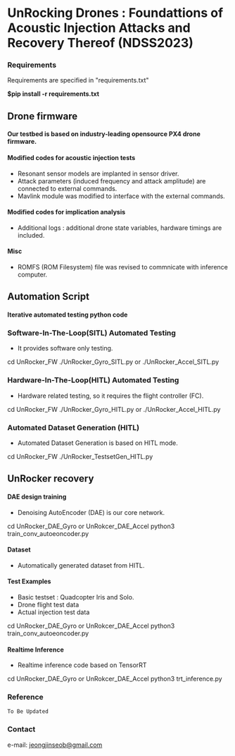 # UnRocking Drones : Foundattions of Acoustic Injection Attacks and Recovery Thereof (NDSS2023)

### Requirements 

Requirements are specified in "requirements.txt"

**$pip install -r requirements.txt**

## Drone firmware 
#### Our testbed is based on industry-leading opensource PX4 drone firmware. 
#### Modified codes for acoustic injection tests 
 - Resonant sensor models are implanted in sensor driver.
 - Attack parameters (induced frequency and attack amplitude) are connected to external commands.
 - Mavlink module was modified to interface with the external commands.
 
#### Modified codes for implication analysis 
 - Additional logs : additional drone state variables, hardware timings are included.

#### Misc 
 - ROMFS (ROM Filesystem) file was revised to commnicate with inference computer.

## Automation Script 

#### Iterative automated testing python code 

### Software-In-The-Loop(SITL) Automated Testing 

 - It provides software only testing.

cd UnRocker_FW
./UnRocker_Gyro_SITL.py or ./UnRocker_Accel_SITL.py

### Hardware-In-The-Loop(HITL) Automated Testing 
 - Hardware related testing, so it requires the flight controller (FC).

cd UnRocker_FW
./UnRocker_Gyro_HITL.py or ./UnRocker_Accel_HITL.py

### Automated Dataset Generation (HITL) 
 - Automated Dataset Generation is based on HITL mode.

cd UnRocker_FW
./UnRocker_TestsetGen_HITL.py 

## UnRocker recovery 
#### DAE design training 
 - Denoising AutoEncoder (DAE) is our core network.

cd UnRocker_DAE_Gyro or UnRokcer_DAE_Accel
python3 train_conv_autoeoncoder.py

#### Dataset 
 - Automatically generated dataset from HITL.

#### Test Examples 
 - Basic testset : Quadcopter Iris and Solo.
 - Drone flight test data
 - Actual injection test data

cd UnRocker_DAE_Gyro or UnRokcer_DAE_Accel
python3 train_conv_autoeoncoder.py


#### Realtime Inference 
 - Realtime inference code based on TensorRT

cd UnRocker_DAE_Gyro or UnRokcer_DAE_Accel
python3 trt_inference.py

### Reference

```
To Be Updated
```

### Contact
e-mail: jeongjinseob@gmail.com


